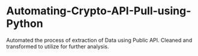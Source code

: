 # Automating-Crypto-API-Pull-using-Python
Automated the process of extraction of Data using Public API. Cleaned and transformed to utilize for further analysis.

